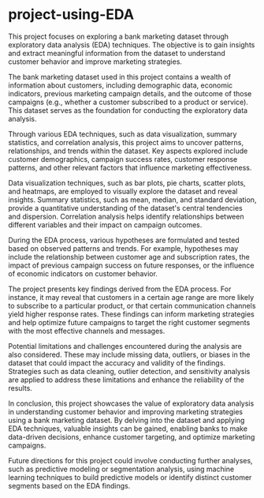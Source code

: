 # project-using-EDA
This project focuses on exploring a bank marketing dataset through exploratory data analysis (EDA) techniques. The objective is to gain insights and extract meaningful information from the dataset to understand customer behavior and improve marketing strategies.

The bank marketing dataset used in this project contains a wealth of information about customers, including demographic data, economic indicators, previous marketing campaign details, and the outcome of those campaigns (e.g., whether a customer subscribed to a product or service). This dataset serves as the foundation for conducting the exploratory data analysis.

Through various EDA techniques, such as data visualization, summary statistics, and correlation analysis, this project aims to uncover patterns, relationships, and trends within the dataset. Key aspects explored include customer demographics, campaign success rates, customer response patterns, and other relevant factors that influence marketing effectiveness.

Data visualization techniques, such as bar plots, pie charts, scatter plots, and heatmaps, are employed to visually explore the dataset and reveal insights. Summary statistics, such as mean, median, and standard deviation, provide a quantitative understanding of the dataset's central tendencies and dispersion. Correlation analysis helps identify relationships between different variables and their impact on campaign outcomes.

During the EDA process, various hypotheses are formulated and tested based on observed patterns and trends. For example, hypotheses may include the relationship between customer age and subscription rates, the impact of previous campaign success on future responses, or the influence of economic indicators on customer behavior.

The project presents key findings derived from the EDA process. For instance, it may reveal that customers in a certain age range are more likely to subscribe to a particular product, or that certain communication channels yield higher response rates. These findings can inform marketing strategies and help optimize future campaigns to target the right customer segments with the most effective channels and messages.

Potential limitations and challenges encountered during the analysis are also considered. These may include missing data, outliers, or biases in the dataset that could impact the accuracy and validity of the findings. Strategies such as data cleaning, outlier detection, and sensitivity analysis are applied to address these limitations and enhance the reliability of the results.

In conclusion, this project showcases the value of exploratory data analysis in understanding customer behavior and improving marketing strategies using a bank marketing dataset. By delving into the dataset and applying EDA techniques, valuable insights can be gained, enabling banks to make data-driven decisions, enhance customer targeting, and optimize marketing campaigns.

Future directions for this project could involve conducting further analyses, such as predictive modeling or segmentation analysis, using machine learning techniques to build predictive models or identify distinct customer segments based on the EDA findings.








